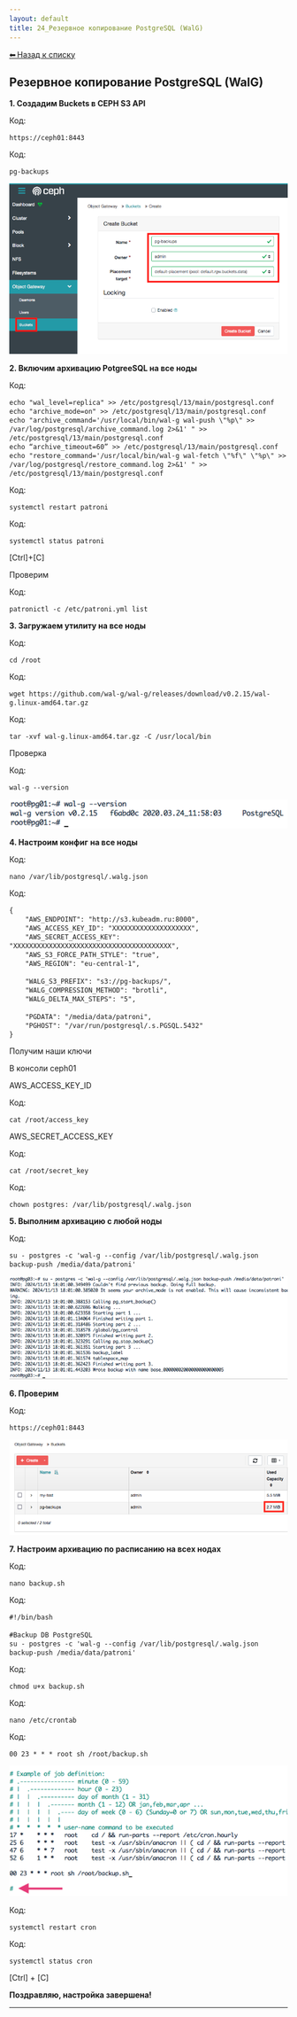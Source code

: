 ```yaml
---
layout: default
title: 24_Резервное копирование РоstgrеSQL (WalG)
---
```

<a class="back-link" href="../index.html">⬅ Назад к списку</a>


##  Резервное копирование РоstgrеSQL (WalG) 

  
**1\. Создадим Buckets в CEPH S3 API**  
  


Код:
    
    
    https://ceph01:8443

Код:
    
    
    pg-backups

![Нажмите на изображение для увеличения.  Название:	image_2216.png Просмотров:	47 Размер:	45.0 Кб ID:	2880](..\images\\img_2880_1699164313.png)  
  
**2\. Включим архивацию PotgreeSQL на все ноды**  
  
  


Код:
    
    
    echo "wal_level=replica" >> /etc/postgresql/13/main/postgresql.conf
    echo "archive_mode=on" >> /etc/postgresql/13/main/postgresql.conf
    echo "archive_command='/usr/local/bin/wal-g wal-push \"%p\" >> /var/log/postgresql/archive_command.log 2>&1' " >> /etc/postgresql/13/main/postgresql.conf
    echo “archive_timeout=60” >> /etc/postgresql/13/main/postgresql.conf
    echo "restore_command='/usr/local/bin/wal-g wal-fetch \"%f\" \"%p\" >> /var/log/postgresql/restore_command.log 2>&1' " >> /etc/postgresql/13/main/postgresql.conf

Код:
    
    
    systemctl restart patroni

Код:
    
    
    systemctl status patroni

[Ctrl]+[C]  
  
Проверим  
  


Код:
    
    
    patronictl -c /etc/patroni.yml list

**3\. Загружаем утилиту на все ноды**  
  


Код:
    
    
    cd /root

Код:
    
    
    wget https://github.com/wal-g/wal-g/releases/download/v0.2.15/wal-g.linux-amd64.tar.gz

Код:
    
    
    tar -xvf wal-g.linux-amd64.tar.gz -C /usr/local/bin

Проверка  
  


Код:
    
    
    wal-g --version

![Нажмите на изображение для увеличения.  Название:	image_2218.png Просмотров:	49 Размер:	12.0 Кб ID:	2881](..\images\\img_2881_1699173598.png)  
  
**4\. Настроим конфиг** **на все ноды**  
  


Код:
    
    
    nano /var/lib/postgresql/.walg.json

Код:
    
    
    {
        "AWS_ENDPOINT": "http://s3.kubeadm.ru:8000",
        "AWS_ACCESS_KEY_ID": "XXXXXXXXXXXXXXXXXXXX",
        "AWS_SECRET_ACCESS_KEY": "XXXXXXXXXXXXXXXXXXXXXXXXXXXXXXXXXXXXXXXX",
        "AWS_S3_FORCE_PATH_STYLE": "true",
        "AWS_REGION": "eu-central-1",
    
        "WALG_S3_PREFIX": "s3://pg-backups/",
        "WALG_COMPRESSION_METHOD": "brotli",
        "WALG_DELTA_MAX_STEPS": "5",
    
        "PGDATA": "/media/data/patroni",
        "PGHOST": "/var/run/postgresql/.s.PGSQL.5432"
    }

Получим наши ключи  
  
  
B консоли ceph01  
  
AWS_ACCESS_KEY_ID  
  


Код:
    
    
    cat /root/access_key

AWS_SECRET_ACCESS_KEY  
  


Код:
    
    
    cat /root/secret_key

Код:
    
    
    chown postgres: /var/lib/postgresql/.walg.json

**5\. Выполним архивацию с любой ноды**  
  


Код:
    
    
    su - postgres -c 'wal-g --config /var/lib/postgresql/.walg.json backup-push /media/data/patroni'

![Нажмите на изображение для увеличения.  Название:	Снимок экрана 2024-11-13 в 18.01.08.png Просмотров:	0 Размер:	89.5 Кб ID:	4171](..\images\\img_4171_1731510148.png)  
  
**6\. Проверим**  
  


Код:
    
    
    https://ceph01:8443

![Нажмите на изображение для увеличения.  Название:	Снимок экрана 2024-11-13 в 18.03.45.png Просмотров:	0 Размер:	21.0 Кб ID:	4172](..\images\\img_4172_1731510302.png)  
  
**7\. Настроим архивацию по расписанию на всех нодах**  
  


Код:
    
    
    nano backup.sh

Код:
    
    
    #!/bin/bash
    
    #Backup DB PostgreSQL
    su - postgres -c 'wal-g --config /var/lib/postgresql/.walg.json backup-push /media/data/patroni'

Код:
    
    
    chmod u+x backup.sh

Код:
    
    
    nano /etc/crontab

Код:
    
    
    00 23 * * * root sh /root/backup.sh

![Нажмите на изображение для увеличения.  Название:	image_2222.png Просмотров:	48 Размер:	47.8 Кб ID:	2884](..\images\\img_2884_1699457601.png)  
  


Код:
    
    
    systemctl restart cron

Код:
    
    
    systemctl status cron

[Ctrl] + [C]  
  
  
**Поздравляю, настройка завершена!**


---

